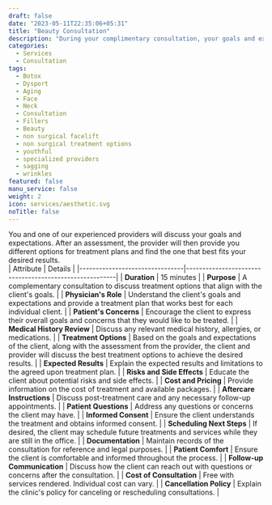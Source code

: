 ```yaml
---
draft: false
date: "2023-05-11T22:35:06+05:31"
title: "Beauty Consultation"
description: "During your complimentary consultation, your goals and expectations will be reviewed by our experienced providers that will conduct a thorough assessment, and create a tailored treatment plan to deliver exceptional results." 
categories:
  - Services
  - Consultation
tags:
  - Botox
  - Dysport
  - Aging
  - Face 
  - Neck
  - Consultation
  - Fillers 
  - Beauty 
  - non surgical facelift 
  - non surgical treatment options
  - youthful 
  - specialized providers
  - sagging
  - wrinkles
featured: false
manu_service: false
weight: 2
icon: services/aesthetic.svg
noTitle: false
---
```

You and one of our experienced providers will discuss your goals and expectations. After an assessment, the provider will then provide you different options for treatment plans and find the one that best fits your desired results.     
| Attribute                     | Details                                      |
|--------------------------------|--------------------------------------------------------|
| **Duration**                   |  15 minutes                                      |
| **Purpose**                    | A complementary consultation to discuss treatment options that align with the client's goals. |
| **Physician's Role**           | Understand the client's goals and expectations and provide a treatment plan that works best for each individual client. |
| **Patient's Concerns**         | Encourage the client to express their overall goals and concerns that they would like to be treated. |
| **Medical History Review**     | Discuss any relevant medical history, allergies, or medications. |
| **Treatment Options**          | Based on the goals and expectations of the client, along with the assessment from the provider, the client and provider will discuss the best treatment options to achieve the desired results. |
| **Expected Results**           | Explain the expected results and limitations to the agreed upon treatment plan. |
| **Risks and Side Effects**     | Educate the client about potential risks and side effects. |
| **Cost and Pricing**           | Provide information on the cost of treatment and available packages. |
| **Aftercare Instructions**     | Discuss post-treatment care and any necessary follow-up appointments. |
| **Patient Questions**          | Address any questions or concerns the client may have. |
| **Informed Consent**           | Ensure the client understands the treatment and obtains informed consent. |
| **Scheduling Next Steps**      | If desired, the client may schedule future treatments and services while they are still in the office. |
| **Documentation**              | Maintain records of the consultation for reference and legal purposes. |
| **Patient Comfort**            | Ensure the client is comfortable and informed throughout the process. |
| **Follow-up Communication**    | Discuss how the client can reach out with questions or concerns after the consultation. |
| **Cost of Consultation**       | Free with services rendered. Individual cost can vary. |
| **Cancellation Policy**        | Explain the clinic's policy for canceling or rescheduling consultations. |


